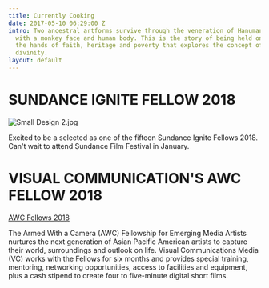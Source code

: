 ```yaml
---
title: Currently Cooking
date: 2017-05-10 06:29:00 Z
intro: Two ancestral artforms survive through the veneration of Hanuman, a hindu deity
  with a monkey face and human body. This is the story of being held on a leash to
  the hands of faith, heritage and poverty that explores the concept of humanism and
  divinity.
layout: default
---
```


# SUNDANCE IGNITE FELLOW 2018
![Small Design 2.jpg](/uploads/Small%20Design%202.jpg)

Excited to be a selected as one of the fifteen Sundance Ignite Fellows 2018. Can't wait to attend Sundance Film Festival in January. 

# VISUAL COMMUNICATION'S AWC FELLOW 2018
 [AWC Fellows 2018](https://www.vconline.org/2018-awc-fellows)

The Armed With a Camera (AWC) Fellowship for Emerging Media Artists nurtures the next generation of Asian Pacific American artists to capture their world, surroundings and outlook on life. Visual Communications Media (VC) works with the Fellows for six months and provides special training, mentoring, networking opportunities, access to facilities and equipment, plus a cash stipend to create four to five-minute digital short films. 
